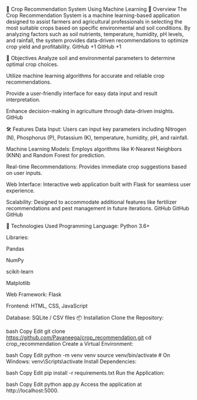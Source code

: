 🌾 Crop Recommendation System Using Machine Learning
📌 Overview
The Crop Recommendation System is a machine learning-based application designed to assist farmers and agricultural professionals in selecting the most suitable crops based on specific environmental and soil conditions. By analyzing factors such as soil nutrients, temperature, humidity, pH levels, and rainfall, the system provides data-driven recommendations to optimize crop yield and profitability.
GitHub
+1
GitHub
+1

🎯 Objectives
Analyze soil and environmental parameters to determine optimal crop choices.

Utilize machine learning algorithms for accurate and reliable crop recommendations.

Provide a user-friendly interface for easy data input and result interpretation.

Enhance decision-making in agriculture through data-driven insights.
GitHub

🛠️ Features
Data Input: Users can input key parameters including Nitrogen (N), Phosphorus (P), Potassium (K), temperature, humidity, pH, and rainfall.

Machine Learning Models: Employs algorithms like K-Nearest Neighbors (KNN) and Random Forest for prediction.

Real-time Recommendations: Provides immediate crop suggestions based on user inputs.

Web Interface: Interactive web application built with Flask for seamless user experience.

Scalability: Designed to accommodate additional features like fertilizer recommendations and pest management in future iterations.
GitHub
GitHub
GitHub

🧪 Technologies Used
Programming Language: Python 3.6+

Libraries:

Pandas

NumPy

scikit-learn

Matplotlib

Web Framework: Flask

Frontend: HTML, CSS, JavaScript

Database: SQLite / CSV files
📦 Installation
Clone the Repository:

bash
Copy
Edit
git clone https://github.com/Pavaneega/crop_recommendation.git
cd crop_recommendation
Create a Virtual Environment:

bash
Copy
Edit
python -m venv venv
source venv/bin/activate  # On Windows: venv\Scripts\activate
Install Dependencies:

bash
Copy
Edit
pip install -r requirements.txt
Run the Application:

bash
Copy
Edit
python app.py
Access the application at http://localhost:5000.
